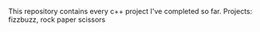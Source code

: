 This repository contains every c++ project I've completed so far.
Projects: fizzbuzz, rock paper scissors
